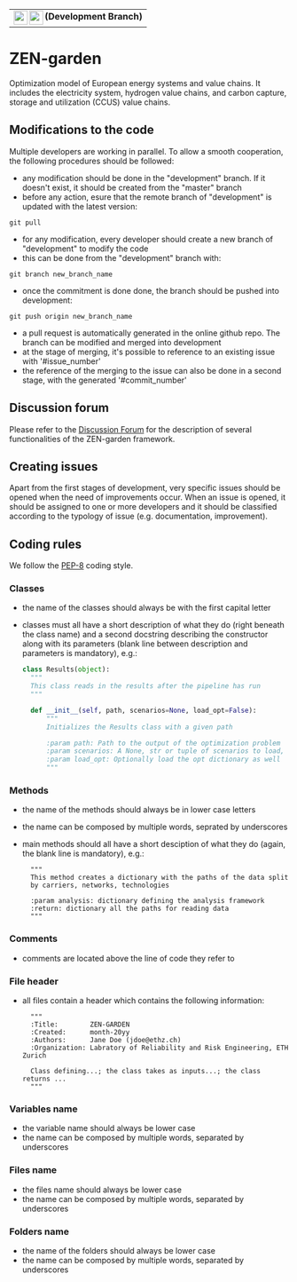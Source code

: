 <table><tr><td valign="center"> 
  <img align="left" height="25px" src="https://github.com/RRE-ETH/ZEN-garden/actions/workflows/pytest_with_conda.yml/badge.svg?branch=development"> 
  <img align="left" height="25px" src="https://img.shields.io/endpoint?url=https://gist.githubusercontent.com/jafluri/5d0d79e86182cd9ccd785d824b1f9ac7/raw/zen_coverage.json">
  <b> (Development Branch) </b>
</td></tr></table>

# ZEN-garden

Optimization model of European energy systems and value chains. It includes the electricity system, hydrogen value chains, and carbon capture, storage and utilization (CCUS) value chains. 

## Modifications to the code
Multiple developers are working in parallel. To allow a smooth cooperation, the following procedures should be followed:
* any modification should be done in the "development" branch. If it doesn't exist, it should be created from the "master" branch
* before any action, esure that the remote branch of "development" is updated with the latest version: 
```
git pull
```
* for any modification, every developer should create a new branch of "development" to modify the code
* this can be done from the "development" branch with: 
```
git branch new_branch_name
```
* once the commitment is done done, the branch should be pushed into development: 
```
git push origin new_branch_name
```
* a pull request is automatically generated in the online github repo. The branch can be modified and merged into development
* at the stage of merging, it's possible to reference to an existing issue with '#issue_number'
* the reference of the merging to the issue can also be done in a second stage, with the generated '#commit_number'

## Discussion forum
Please refer to the [Discussion Forum](https://github.com/RRE-ETH/ZEN-garden/discussions) for the description of several functionalities of the ZEN-garden framework.

## Creating issues
Apart from the first stages of development, very specific issues should be opened when the need of improvements occur.
When an issue is opened, it should be assigned to one or more developers and it should be classified according to the typology of issue (e.g. documentation, improvement).

## Coding rules
We follow the [PEP-8](https://peps.python.org/pep-0008/)
 coding style.
### Classes
* the name of the classes should always be with the first capital letter
* classes must all have a short description of what they do (right beneath the class name) and a second docstring describing the constructor along with its parameters (blank line between description and parameters is mandatory), e.g.:

    ```python
    class Results(object):
      """
      This class reads in the results after the pipeline has run
      """

      def __init__(self, path, scenarios=None, load_opt=False):
          """
          Initializes the Results class with a given path
  
          :param path: Path to the output of the optimization problem
          :param scenarios: A None, str or tuple of scenarios to load, defaults to all scenarios
          :param load_opt: Optionally load the opt dictionary as well
          """

### Methods
* the name of the methods should always be in lower case letters
* the name can be composed by multiple words, seprated by underscores
* main methods should all have a short desciption of what they do (again, the blank line is mandatory), e.g.:

        """
        This method creates a dictionary with the paths of the data split
        by carriers, networks, technologies

        :param analysis: dictionary defining the analysis framework
        :return: dictionary all the paths for reading data
        """

### Comments
* comments are located above the line of code they refer to

### File header
* all files contain a header which contains the following information: 


        """
        :Title:        ZEN-GARDEN
        :Created:      month-20yy
        :Authors:      Jane Doe (jdoe@ethz.ch)
        :Organization: Labratory of Reliability and Risk Engineering, ETH Zurich

        Class defining...; the class takes as inputs...; the class returns ...
        """

### Variables name
* the variable name should always be lower case
* the name can be composed by multiple words, separated by underscores

### Files name
* the files name should always be lower case
* the name can be composed by multiple words, separated by underscores

### Folders name
* the name of the folders should always be lower case
* the name can be composed by multiple words, separated by underscores
